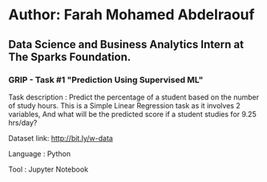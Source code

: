 # Author: Farah Mohamed Abdelraouf
## Data Science and Business Analytics Intern at The Sparks Foundation.

### GRIP - Task #1 "Prediction Using Supervised ML"
Task description : Predict the percentage of a student based on the number of study hours. This is a Simple Linear Regression task as it involves 2 variables, And what will be the predicted score if a student studies for 9.25 hrs/day?

Dataset link: http://bit.ly/w-data

Language : Python

Tool : Jupyter Notebook
